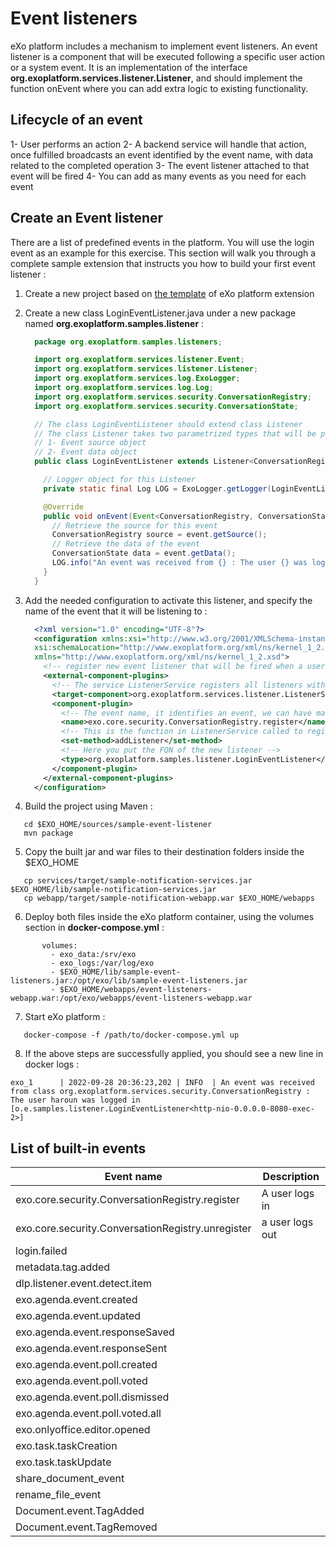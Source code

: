 # Event listeners

eXo platform includes a mechanism to implement event listeners. 
An event listener is a component that will be executed following a specific user action or a system event.
It is an implementation of the interface **org.exoplatform.services.listener.Listener**, and should implement the function onEvent where you can add extra logic to existing functionality.
## Lifecycle of an event
1- User performs an action 
2- A backend service will handle that action, once fulfilled broadcasts an event identified by the event name, with data related to the completed operation
3- The event listener attached to that event will be fired 
4- You can add as many events as you need for each event
## Create an Event listener
There are a list of predefined events in the platform. You will use the login event as an example for this exercise.
This section will walk you through a complete sample extension that instructs you how to build your first event listener :
1.  Create a new project based on [the template](https://github.com/exo-samples/docs-samples/tree/master/custom-extension) of eXo platform extension
2.  Create a new class LoginEventListener.java under a new package named **org.exoplatform.samples.listener** : 
    ```java
      package org.exoplatform.samples.listeners;

      import org.exoplatform.services.listener.Event;
      import org.exoplatform.services.listener.Listener;
      import org.exoplatform.services.log.ExoLogger;
      import org.exoplatform.services.log.Log;
      import org.exoplatform.services.security.ConversationRegistry;
      import org.exoplatform.services.security.ConversationState;

      // The class LoginEventListener should extend class Listener
      // The class Listener takes two parametrized types that will be passed to the event object and be used respectively as :
      // 1- Event source object
      // 2- Event data object
      public class LoginEventListener extends Listener<ConversationRegistry, ConversationState> {

        // Logger object for this Listener
        private static final Log LOG = ExoLogger.getLogger(LoginEventListener.class);

        @Override
        public void onEvent(Event<ConversationRegistry, ConversationState> event) throws Exception {
          // Retrieve the source for this event
          ConversationRegistry source = event.getSource();
          // Retrieve the data of the event
          ConversationState data = event.getData();
          LOG.info("An event was received from {} : The user {} was logged in", source.getClass(), data.getIdentity().getUserId());
        }
      }
    ```
3.  Add the needed configuration to activate this listener, and specify the name of the event that it will be listening to :
    ```xml
      <?xml version="1.0" encoding="UTF-8"?>
      <configuration xmlns:xsi="http://www.w3.org/2001/XMLSchema-instance"
      xsi:schemaLocation="http://www.exoplatform.org/xml/ns/kernel_1_2.xsd http://www.exoplatform.org/xml/ns/kernel_1_2.xsd"
      xmlns="http://www.exoplatform.org/xml/ns/kernel_1_2.xsd">
        <!-- register new event listener that will be fired when a user logs in-->
        <external-component-plugins>
          <!-- The service ListenerService registers all listeners with their respective event names -->
          <target-component>org.exoplatform.services.listener.ListenerService</target-component>
          <component-plugin>
            <!-- The event name, it identifies an event, we can have many listeners for the same event -->
            <name>exo.core.security.ConversationRegistry.register</name>
            <!-- This is the function in ListenerService called to register each new listener -->
            <set-method>addListener</set-method>
            <!-- Here you put the FQN of the new listener -->
            <type>org.exoplatform.samples.listener.LoginEventListener</type>
          </component-plugin>
        </external-component-plugins>
      </configuration>

    ```          

4.  Build the project using Maven :
```shell
   cd $EXO_HOME/sources/sample-event-listener 
   mvn package
```
5.  Copy the built jar and war files to their destination folders inside the $EXO_HOME 
```shell
   cp services/target/sample-notification-services.jar $EXO_HOME/lib/sample-notification-services.jar
   cp webapp/target/sample-notification-webapp.war $EXO_HOME/webapps
```    
6.  Deploy both files inside the eXo platform container, using the volumes section in **docker-compose.yml** :
```shell
       volumes:
         - exo_data:/srv/exo
         - exo_logs:/var/log/exo
         - $EXO_HOME/lib/sample-event-listeners.jar:/opt/exo/lib/sample-event-listeners.jar
         - $EXO_HOME/webapps/event-listeners-webapp.war:/opt/exo/webapps/event-listeners-webapp.war
```
7.  Start eXo platform : 
```shell
   docker-compose -f /path/to/docker-compose.yml up
```
8.  If the above steps are successfully applied, you should see a new line in docker logs :
```
exo_1      | 2022-09-28 20:36:23,202 | INFO  | An event was received from class org.exoplatform.services.security.ConversationRegistry : The user haroun was logged in [o.e.samples.listener.LoginEventListener<http-nio-0.0.0.0-8080-exec-2>] 
``` 

## List of built-in events
Event name | Description
------|------
exo.core.security.ConversationRegistry.register | A user logs in
exo.core.security.ConversationRegistry.unregister | a user logs out
login.failed | 
metadata.tag.added | 
dlp.listener.event.detect.item | 
exo.agenda.event.created | 
exo.agenda.event.updated | 
exo.agenda.event.responseSaved | 
exo.agenda.event.responseSent | 
exo.agenda.event.poll.created | 
exo.agenda.event.poll.voted | 
exo.agenda.event.poll.dismissed | 
exo.agenda.event.poll.voted.all | 
exo.onlyoffice.editor.opened | 
exo.task.taskCreation | 
exo.task.taskUpdate | 
share_document_event | 
rename_file_event | 
Document.event.TagAdded | 
Document.event.TagRemoved | 